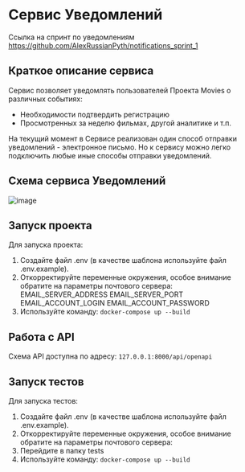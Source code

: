# Сервис Уведомлений

Ссылка на спринт по уведомлениям https://github.com/AlexRussianPyth/notifications_sprint_1

## Краткое описание сервиса
Сервис позволяет уведомлять пользователей Проекта Movies о различных событиях:
- Необходимости подтвердить регистрацию
- Просмотренных за неделю фильмах, другой аналитике
и т.п.

На текущий момент в Сервисе реализован один способ отправки уведомлений - электронное письмо. Но к сервису можно легко подключить любые иные способы отправки уведомлений.
## Схема сервиса Уведомлений
![image](https://user-images.githubusercontent.com/78168466/198252273-3ccf5c86-26de-4cc5-bb7c-7dde8c28127c.png)

## Запуск проекта
Для запуска проекта:
1. Создайте файл .env (в качестве шаблона используйте файл .env.example).
2. Откорректируйте переменные окружения, особое внимание обратите на параметры почтового сервера:
EMAIL_SERVER_ADDRESS
EMAIL_SERVER_PORT
EMAIL_ACCOUNT_LOGIN
EMAIL_ACCOUNT_PASSWORD
3. Используйте команду:
```docker-compose up --build```

## Работа с API
Схема API доступна по адресу:
    ```127.0.0.1:8000/api/openapi```

## Запуск тестов
Для запуска тестов:
1. Создайте файл .env (в качестве шаблона используйте файл .env.example).
2. Откорректируйте переменные окружения, особое внимание обратите на параметры почтового сервера:
3. Перейдите в папку tests
4. Используйте команду:
```docker-compose up --build```